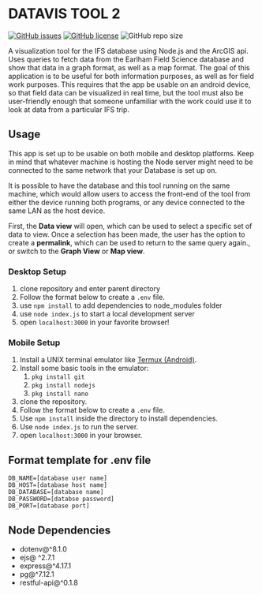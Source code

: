 # DATAVIS TOOL 2

[![GitHub issues](https://img.shields.io/github/issues/probably-not-porter/datavis)](https://github.com/probably-not-porter/datavis/issues)
[![GitHub license](https://img.shields.io/github/license/probably-not-porter/datavis)](https://github.com/probably-not-porter/datavis/blob/master/LICENSE)
![GitHub repo size](https://img.shields.io/github/repo-size/probably-not-porter/datavis)

A visualization tool for the IFS database using Node.js and the ArcGIS api. Uses queries to fetch data from the Earlham Field Science database and show that data in a graph format, as well as a map format. The goal of this application is to be useful for both information purposes, as well as for field work purposes. This requires that the app be usable on an android device, so that field data can be visualized in real time, but the tool must also be user-friendly enough that someone unfamiliar with the work could use it to look at data from a particular IFS trip.

## Usage
This app is set up to be usable on both mobile and desktop platforms. Keep in mind that whatever machine is hosting the Node server might need to be connected to the same network that your Database is set up on. 

It is possible to have the database and this tool running on the same machine, which would allow users to access the front-end of the tool from either the device running both programs, or any device connected to the same LAN as the host device.

First, the <strong>Data view</strong> will open, which can be used to select a specific set of data to view. Once a selection has been made, the user has the option to create a <strong>permalink</strong>, which can be used to return to the same query again., or switch to the <strong>Graph View</strong> or <strong>Map view</strong>.


### Desktop Setup
1. clone repository and enter parent directory
2. Follow the format below to create a `.env` file.
3. use `npm install` to add dependencies to node_modules folder
4. use `node index.js` to start a local development server
5. open `localhost:3000` in your favorite browser!

### Mobile Setup
1. Install a UNIX terminal emulator like [Termux (Android)](https://play.google.com/store/apps/details?id=com.termux&hl=en_US).
2. Install some basic tools in the emulator:
    1. ```pkg install git```
    2. ```pkg install nodejs```
    3. ```pkg install nano```
4. clone the repository.
3. Follow the format below to create a `.env` file.
4. Use `npm install` inside the directory to install dependencies.
5. Use `node index.js` to run the server.
6. open `localhost:3000` in your browser.

## Format template for .env file

```
DB_NAME=[database user name]
DB_HOST=[database host name]
DB_DATABASE=[database name]
DB_PASSWORD=[databse password]
DB_PORT=[database port]
```

## Node Dependencies
- dotenv@^8.1.0
- ejs@ ^2.7.1
- express@^4.17.1
- pg@^7.12.1
- restful-api@^0.1.8

